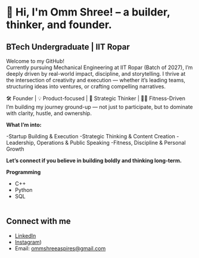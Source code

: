 # 👋 Hi, I'm Omm Shree! – a builder, thinker, and founder.

## BTech Undergraduate | IIT Ropar <br/>
Welcome to my GitHub! <br/>
Currently pursuing Mechanical Engineering at IIT Ropar (Batch of 2027), I’m deeply driven by real-world impact, discipline, and storytelling. I thrive at the intersection of creativity and execution — whether it’s leading teams, structuring ideas into ventures, or crafting compelling narratives. <br/>

🛠️ Founder | 💡 Product-focused | 🧠 Strategic Thinker | 🏋️‍♂️ Fitness-Driven <br/>
I’m building my journey ground-up — not just to participate, but to dominate with clarity, hustle, and ownership.<br/>

**What I’m into:** <br/>

-Startup Building & Execution
-Strategic Thinking & Content Creation
-Leadership, Operations & Public Speaking
-Fitness, Discipline & Personal Growth

**Let’s connect if you believe in building boldly and thinking long-term.** <br/>


**Programming**<br/>
- C++ <br/>
- Python <br/>
- SQL <br/><br/>

## Connect with me
- [LinkedIn](https:linkedin.com/in/omm-shree-b9910b1b9/)
- [Instagram](https:instagram.com/0mm.5hr33/))
- Email: ommshreeaspires@gmail.com


